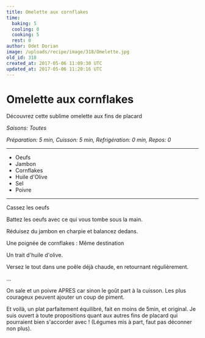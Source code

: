 ```yaml
---
title: Omelette aux cornflakes
time:
  baking: 5
  cooling: 0
  cooking: 5
  rest: 0
author: Odet Dorian
image: /uploads/recipe/image/318/Omelette.jpg
old_id: 318
created_at: 2017-05-06 11:09:30 UTC
updated_at: 2017-05-06 11:20:16 UTC
---
```


# Omelette aux cornflakes

Découvrez cette sublime omelette aux fins de placard

*Saisons: Toutes*

*Préparation: 5 min, Cuisson: 5 min, Refrigération: 0 min, Repos: 0*

---

- Oeufs
- Jambon
- Cornflakes
- Huile d'Olive
- Sel
- Poivre

---

Cassez les oeufs

Battez les oeufs avec ce qui vous tombe sous la main.

Réduisez du jambon en charpie et balancez dedans.

Une poignée de cornflakes : Même destination

Un trait d'huile d'olive.

Versez le tout dans une poêle déjà chaude, en retournant régulièrement.

...

On sale et un poivre APRES car sinon le goût part à la cuisson. Les plus courageux peuvent ajouter un coup de piment.



Et voilà, un plat parfaitement équilibré, fait en moins de 5min, et original. Je suis ouvert à toute propositions quant aux autres fins de placard qui pourraient bien s'accorder avec ! (Légumes mis à part, faut pas déconner non plus).
